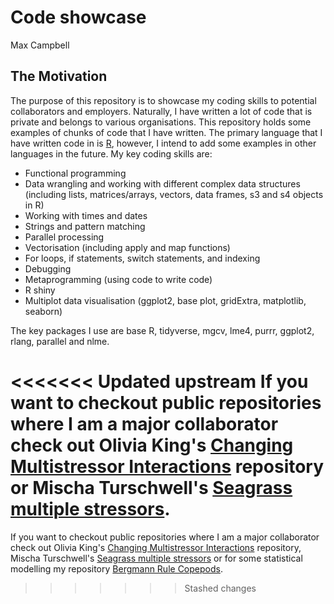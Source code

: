 # Code showcase

Max Campbell

## The Motivation

The purpose of this repository is to showcase my coding skills to potential collaborators and employers. Naturally, I have written a lot of code that is private and belongs to various organisations. This repository holds some examples of chunks of code that I have written. The primary language that I have written code in is [R](https://github.com/maxcampb/Code_showcase/tree/master/R_code), however, I intend to add some examples in other languages in the future. My key coding skills are:

* Functional programming
* Data wrangling and working with different complex data structures (including lists, matrices/arrays, vectors, data frames, s3 and s4 objects in R)
* Working with times and dates
* Strings and pattern matching
* Parallel processing
* Vectorisation (including apply and map functions)
* For loops, if statements, switch statements, and indexing
* Debugging
* Metaprogramming (using code to write code)
* R shiny
* Multiplot data visualisation (ggplot2, base plot, gridExtra, matplotlib, seaborn)

The key packages I use are base R, tidyverse, mgcv, lme4, purrr, ggplot2, rlang, parallel and nlme.

<<<<<<< Updated upstream
If you want to checkout public repositories where I am a major collaborator check out Olivia King's [Changing Multistressor Interactions](https://github.com/oliviakpj/Changing_multistressor_interactions) repository or Mischa Turschwell's [Seagrass multiple stressors](https://github.com/mpturschwell/Seagrass_multiple_stressors).
=======
If you want to checkout public repositories where I am a major collaborator check out Olivia King's [Changing Multistressor Interactions](https://github.com/oliviakpj/Changing_multistressor_interactions) repository, Mischa Turschwell's [Seagrass multiple stressors](https://github.com/mpturschwell/Seagrass_multiple_stressors) or for some statistical modelling my repository [Bergmann Rule Copepods](https://github.com/maxcampb/Bergmann-Rule-Copepods).
>>>>>>> Stashed changes
